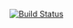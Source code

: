 [![Build Status](https://ci.consulo.io/job/consulo-mybatis/badge/icon)](https://ci.consulo.io/job/consulo-mybatis/)

